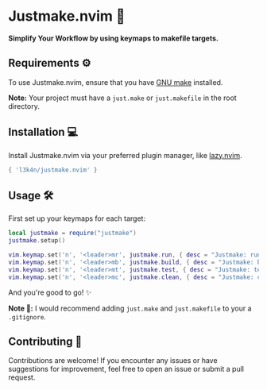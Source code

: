 # Justmake.nvim 🔧

**Simplify Your Workflow by using keymaps to makefile targets.**

## Requirements ⚙️

To use Justmake.nvim, ensure that you have [GNU make](https://www.gnu.org/software/make/) installed.

**Note:** Your project must have a `just.make` or `just.makefile` in the root directory.

## Installation 💻

Install Justmake.nvim via your preferred plugin manager, like [lazy.nvim](https://github.com/folke/lazy.nvim).

```lua
{ 'l3k4n/justmake.nvim' }
```

## Usage 🛠️
First set up your keymaps for each target:
```lua
local justmake = require("justmake")
justmake.setup()

vim.keymap.set('n', '<leader>mr', justmake.run, { desc = "Justmake: run" })
vim.keymap.set('n', '<leader>mb', justmake.build, { desc = "Justmake: build" })
vim.keymap.set('n', '<leader>mt', justmake.test, { desc = "Justmake: test" })
vim.keymap.set('n', '<leader>mc', justmake.clean, { desc = "Justmake: clean" })
```

And you're good to go! ✨

**Note 📝:** I would recommend adding `just.make` and `just.makefile` to your a `.gitignore`.

## Contributing 🚀
Contributions are welcome! If you encounter any issues or have suggestions for improvement, feel free to open an issue or submit a pull request. 
